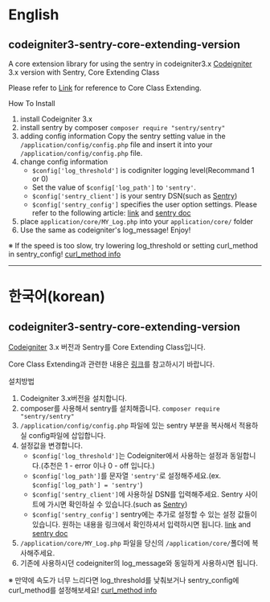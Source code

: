 # English
## codeigniter3-sentry-core-extending-version
A core extension library for using the sentry in codeigniter3.x
[Codeigniter](https://codeigniter.com/) 3.x version with Sentry, Core Extending Class 

Please refer to [Link](https://codeigniter.com/user_guide/general/core_classes.html) for reference to Core Class Extending.

How To Install

1. install Codeigniter 3.x
2. install sentry by composer
    `composer require "sentry/sentry"`
3. adding config information
    Copy the sentry setting value in the `/application/config/config.php` file and insert it into your `/application/config/config.php` file.
4. change config information
    * `$config['log_threshold']` is codigniter logging level(Recommand 1 or 0)
    * Set the value of `$config['log_path']` to `'sentry'`.
    * `$config['sentry_client']` is your sentry DSN(such as [Sentry](https://sentry.io))
    * `$config['sentry_config']` specifies the user option settings. Please refer to the following article: [link](https://github.com/getsentry/raven-php#configuration) and [sentry doc](https://docs.sentry.io/clients/php/config/)
5. place `application/core/MY_Log.php` into your `application/core/` folder 
6. Use the same as codeigniter's log_message! Enjoy!

※ If the speed is too slow, try lowering log_threshold or setting curl_method in sentry_config! [curl_method info](https://github.com/getsentry/raven-php#curl_method)

* * *

# 한국어(korean)
## codeigniter3-sentry-core-extending-version
[Codeigniter](https://codeigniter.com/) 3.x 버전과 Sentry를 Core Extending Class입니다.

Core Class Extending과 관련한 내용은 [링크](http://www.ciboard.co.kr/user_guide/kr/general/core_classes.html)를 참고하시기 바랍니다.

설치방법

1. Codeigniter 3.x버전을 설치합니다.
2. composer를 사용해서 sentry를 설치해줍니다.
    `composer require "sentry/sentry"`
3. `/application/config/config.php` 파일에 있는 sentry 부분을 복사해서 적용하실 config파일에 삽입합니다.
4. 설정값을 변경합니다.
    * `$config['log_threshold']`는 Codeigniter에서 사용하는 설정과 동일합니다.(추천은 1 - error 이나 0 - off 입니다.)
    * `$config['log_path']`를 문자열 `'sentry'`로 설정해주세요.(ex. `$config['log_path'] = 'sentry'`)
    * `$config['sentry_client']`에 사용하실 DSN를 입력해주세요. Sentry 사이트에 가시면 확인하실 수 있습니다.(such as [Sentry](https://sentry.io))
    * `$config['sentry_config']` sentry에는 추가로 설정할 수 있는 설정 값들이 있습니다. 원하는 내용을 링크에서 확인하셔서 입력하시면 됩니다. [link](https://github.com/getsentry/raven-php#configuration) and [sentry doc](https://docs.sentry.io/clients/php/config/)
5. `/application/core/MY_Log.php` 파일을 당신의 `/application/core/`폴더에 복사해주세요.
6. 기존에 사용하시던 codeigniter의 log_message와 동일하게 사용하시면 됩니다.

※ 만약에 속도가 너무 느리다면 log_threshold를 낮춰보거나 sentry_config에 curl_method를 설정해보세요! [curl_method info](https://github.com/getsentry/raven-php#curl_method)
